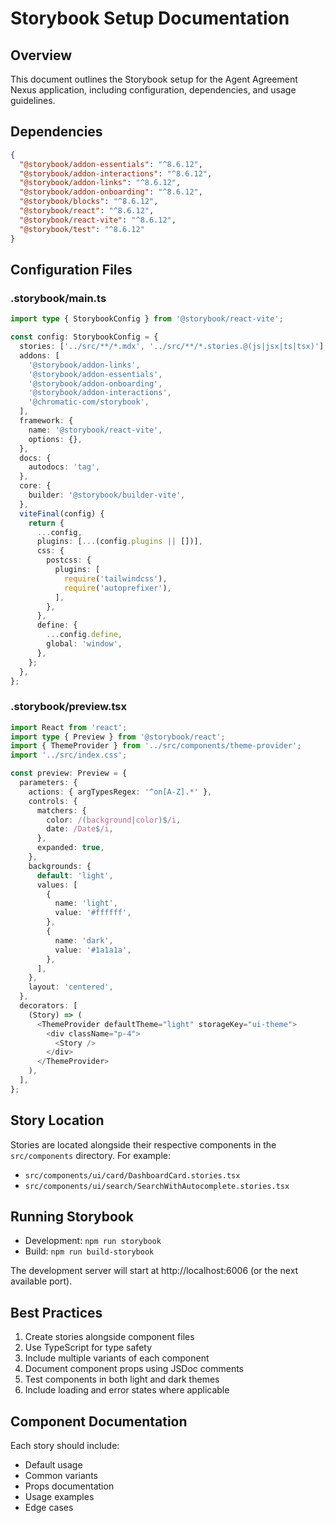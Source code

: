 # Storybook Setup Documentation

## Overview
This document outlines the Storybook setup for the Agent Agreement Nexus application, including configuration, dependencies, and usage guidelines.

## Dependencies
```json
{
  "@storybook/addon-essentials": "^8.6.12",
  "@storybook/addon-interactions": "^8.6.12",
  "@storybook/addon-links": "^8.6.12",
  "@storybook/addon-onboarding": "^8.6.12",
  "@storybook/blocks": "^8.6.12",
  "@storybook/react": "^8.6.12",
  "@storybook/react-vite": "^8.6.12",
  "@storybook/test": "^8.6.12"
}
```

## Configuration Files

### .storybook/main.ts
```typescript
import type { StorybookConfig } from '@storybook/react-vite';

const config: StorybookConfig = {
  stories: ['../src/**/*.mdx', '../src/**/*.stories.@(js|jsx|ts|tsx)'],
  addons: [
    '@storybook/addon-links',
    '@storybook/addon-essentials',
    '@storybook/addon-onboarding',
    '@storybook/addon-interactions',
    '@chromatic-com/storybook',
  ],
  framework: {
    name: '@storybook/react-vite',
    options: {},
  },
  docs: {
    autodocs: 'tag',
  },
  core: {
    builder: '@storybook/builder-vite',
  },
  viteFinal(config) {
    return {
      ...config,
      plugins: [...(config.plugins || [])],
      css: {
        postcss: {
          plugins: [
            require('tailwindcss'),
            require('autoprefixer'),
          ],
        },
      },
      define: { 
        ...config.define,
        global: 'window',
      },
    };
  },
};
```

### .storybook/preview.tsx
```typescript
import React from 'react';
import type { Preview } from '@storybook/react';
import { ThemeProvider } from '../src/components/theme-provider';
import '../src/index.css';

const preview: Preview = {
  parameters: {
    actions: { argTypesRegex: '^on[A-Z].*' },
    controls: {
      matchers: {
        color: /(background|color)$/i,
        date: /Date$/i,
      },
      expanded: true,
    },
    backgrounds: {
      default: 'light',
      values: [
        {
          name: 'light',
          value: '#ffffff',
        },
        {
          name: 'dark',
          value: '#1a1a1a',
        },
      ],
    },
    layout: 'centered',
  },
  decorators: [
    (Story) => (
      <ThemeProvider defaultTheme="light" storageKey="ui-theme">
        <div className="p-4">
          <Story />
        </div>
      </ThemeProvider>
    ),
  ],
};
```

## Story Location
Stories are located alongside their respective components in the `src/components` directory. For example:
- `src/components/ui/card/DashboardCard.stories.tsx`
- `src/components/ui/search/SearchWithAutocomplete.stories.tsx`

## Running Storybook
- Development: `npm run storybook`
- Build: `npm run build-storybook`

The development server will start at http://localhost:6006 (or the next available port).

## Best Practices
1. Create stories alongside component files
2. Use TypeScript for type safety
3. Include multiple variants of each component
4. Document component props using JSDoc comments
5. Test components in both light and dark themes
6. Include loading and error states where applicable

## Component Documentation
Each story should include:
- Default usage
- Common variants
- Props documentation
- Usage examples
- Edge cases
